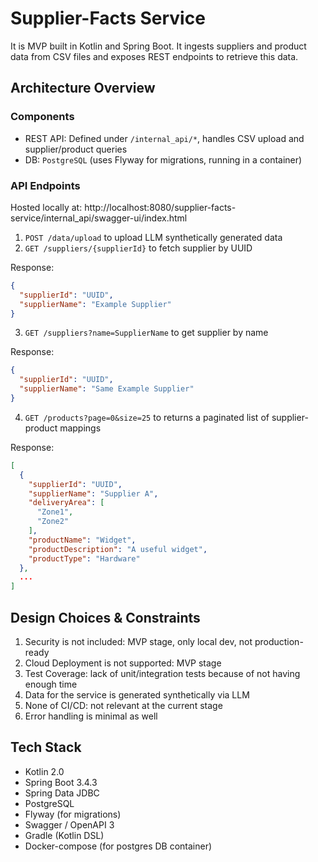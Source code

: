 # Supplier-Facts Service

It is MVP built in Kotlin and Spring Boot.
It ingests suppliers and product data from CSV files and exposes REST endpoints to retrieve this data.

## Architecture Overview

### Components

- REST API: Defined under `/internal_api/*`, handles CSV upload and supplier/product queries
- DB: `PostgreSQL` (uses Flyway for migrations, running in a container)

### API Endpoints

Hosted locally at: http://localhost:8080/supplier-facts-service/internal_api/swagger-ui/index.html

1. `POST /data/upload` to upload LLM synthetically generated data
2. `GET /suppliers/{supplierId}` to fetch supplier by UUID

Response:

```json
{
  "supplierId": "UUID",
  "supplierName": "Example Supplier"
}
```

3. `GET /suppliers?name=SupplierName` to get supplier by name

Response:

```json
{
  "supplierId": "UUID",
  "supplierName": "Same Example Supplier"
}
```

4. `GET /products?page=0&size=25` to returns a paginated list of supplier-product mappings

Response:

```json
[
  {
    "supplierId": "UUID",
    "supplierName": "Supplier A",
    "deliveryArea": [
      "Zone1",
      "Zone2"
    ],
    "productName": "Widget",
    "productDescription": "A useful widget",
    "productType": "Hardware"
  },
  ...
]

```

## Design Choices & Constraints

1. Security is not included: MVP stage, only local dev, not production-ready
2. Cloud Deployment is not supported: MVP stage
3. Test Coverage: lack of unit/integration tests because of not having enough time
4. Data for the service is generated synthetically via LLM
5. None of CI/CD: not relevant at the current stage
6. Error handling is minimal as well

## Tech Stack

- Kotlin 2.0
- Spring Boot 3.4.3
- Spring Data JDBC
- PostgreSQL
- Flyway (for migrations)
- Swagger / OpenAPI 3
- Gradle (Kotlin DSL)
- Docker-compose (for postgres DB container)
